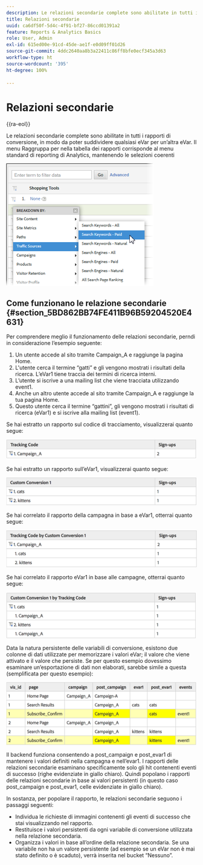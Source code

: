 ```yaml
---
description: Le relazioni secondarie complete sono abilitate in tutti i rapporti di conversione, in modo da poter suddividere qualsiasi eVar per un’altra eVar. Il menu Raggruppa per nella tabella dei rapporti corrisponde al menu standard di reporting di Analytics, mantenendo le selezioni coerenti
title: Relazioni secondarie
uuid: ca6df50f-5d4c-4f91-bf27-86ccd01391a2
feature: Reports & Analytics Basics
role: User, Admin
exl-id: 615ed00e-91cd-45de-ae1f-e0d09ff01d26
source-git-commit: 4ddc2640aa8b3a22411c86ff8bfe0ecf345a3d63
workflow-type: ht
source-wordcount: '395'
ht-degree: 100%

---
```


# Relazioni secondarie

{{ra-eol}}

Le relazioni secondarie complete sono abilitate in tutti i rapporti di conversione, in modo da poter suddividere qualsiasi eVar per un’altra eVar. Il menu Raggruppa per nella tabella dei rapporti corrisponde al menu standard di reporting di Analytics, mantenendo le selezioni coerenti

![](assets/subrelations.png)

## Come funzionano le relazione secondarie {#section_5BD862BB74FE411B96B59204520E4631}

Per comprendere meglio il funzionamento delle relazioni secondarie, perndi in considerazione l’esempio seguente:

1. Un utente accede al sito tramite Campaign_A e raggiunge la pagina Home.
1. L&#39;utente cerca il termine “gatti” e gli vengono mostrati i risultati della ricerca. L’eVar1 tiene traccia dei termini di ricerca interni.
1. L’utente si iscrive a una mailing list che viene tracciata utilizzando event1.
1. Anche un altro utente accede al sito tramite Campaign_A e raggiunge la tua pagina Home.
1. Questo utente cerca il termine “gattini”, gli vengono mostrati i risultati di ricerca (eVar1) e si iscrive alla mailing list (event1).

Se hai estratto un rapporto sul codice di tracciamento, visualizzerai quanto segue:

![](assets/subrel_1.png)

Se hai estratto un rapporto sull’eVar1, visualizzerai quanto segue:

![](assets/subrel_2.png)

Se hai correlato il rapporto della campagna in base a eVar1, otterrai quanto segue:

![](assets/subrel_3.png)

Se hai correlato il rapporto eVar1 in base alle campagne, otterrai quanto segue:

![](assets/subrel_4.png)

Data la natura persistente delle variabili di conversione, esistono due colonne di dati utilizzate per memorizzare i valori eVar; il valore che viene attivato e il valore che persiste. Se per questo esempio dovessimo esaminare un’esportazione di dati non elaborati, sarebbe simile a questa (semplificata per questo esempio):

![](assets/subrel_5.png)

Il backend funziona consentendo a post_campaign e post_evar1 di mantenere i valori definiti nella campagna e nell’evar1. I rapporti delle relazioni secondarie esaminano specificamente solo gli hit contenenti eventi di successo (righe evidenziate in giallo chiaro). Quindi popolano i rapporti delle relazioni secondarie in base ai valori persistenti (in questo caso post_campaign e post_evar1, celle evidenziate in giallo chiaro).

In sostanza, per popolare il rapporto, le relazioni secondarie seguono i passaggi seguenti:

* Individua le richieste di immagini contenenti gli eventi di successo che stai visualizzando nel rapporto.
* Restituisce i valori persistenti da ogni variabile di conversione utilizzata nella relazione secondaria.
* Organizza i valori in base all’ordine della relazione secondaria. Se una variabile non ha un valore persistente (ad esempio se un eVar non è mai stato definito o è scaduto), verrà inserita nel bucket “Nessuno”.
